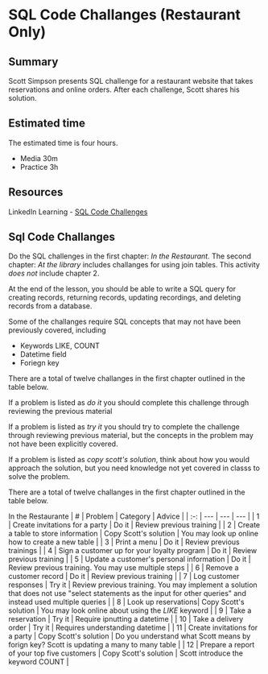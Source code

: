 # SQL Code Challanges (Restaurant Only)

## Summary 
Scott Simpson presents SQL challenge for a restaurant website that takes reservations and online orders. After each challenge, Scott shares his solution.

## Estimated time
The estimated time is four hours.
 - Media 30m
 - Practice 3h

## Resources
LinkedIn Learning - [SQL Code Challenges](https://www.linkedin.com/learning/sql-code-challenges/sql-code-challenges)

## Sql Code Challanges
Do the SQL challenges in the first chapter: *In the Restaurant.*  The second chapter: *At the library* includes challanges for using join tables.  This activity *does not* include chapter 2.

At the end of the lesson, you should be able to write a SQL query for creating records, returning records, updating recordings, and deleting records from a database. 

Some of the challanges require SQL concepts that may not have been previously covered, including 
- Keywords LIKE, COUNT
- Datetime field
- Foriegn key

There are a total of twelve challanges in the first chapter outlined in the table below. 

If a problem is listed as *do it* you should complete this challenge through reviewing the previous material

If a problem is listed as *try it* you should try to complete the challenge through reviewing previous material, but the concepts in the problem may not have been explicitly covered.

If a problem is listed as *copy scott's solution*, think about how you would approach the solution, but you need knowledge not yet covered in classs to solve the problem.

There are a total of twelve challanges in the first chapter outlined in the table below. 

In the Restaurante
| # | Problem | Category | Advice | 
| :-: | --- | --- | --- |
| 1 | Create invitations for a party | Do it | Review previous training |
| 2 | Create a table to store information | Copy Scott's solution | You may look up online how to create a new table |
| 3 | Print a menu | Do it | Review previous trainings |
| 4 | Sign a customer up for your loyalty program | Do it | Review previous training |
| 5 | Update a customer's personal information | Do it | Review previous training.  You may use multiple steps |
| 6 | Remove a customer record | Do it | Review previous training |
| 7 | Log customer responses | Try it | Review previous training. You may implement a solution that does not use "select statements as the input for other queries" and instead used multiple queries  |
| 8 | Look up reservations| Copy Scott's solution | You may look online about using the *LIKE* keyword |
| 9 | Take a reservation | Try it | Require ipnutting a datetime |
| 10 | Take a delivery order | Try it | Requires understanding datetime  |
| 11 | Create invitations for a party | Copy Scott's solution | Do you understand what Scott means by forign key?  Scott is updating a many to many table |
| 12 | Prepare a report of your top five customers | Copy Scott's solution | Scott introduce the keyword COUNT |

